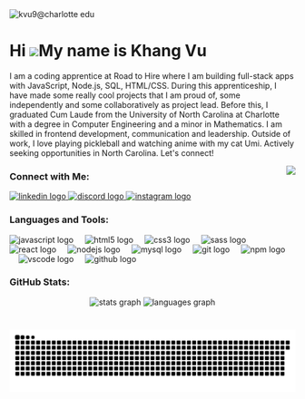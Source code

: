 <img width="1280" height="420" alt="kvu9@charlotte edu" src="https://github.com/user-attachments/assets/7bfa80e9-1d57-493c-b333-99a93e67bf12" />


Hi ![](https://user-images.githubusercontent.com/18350557/176309783-0785949b-9127-417c-8b55-ab5a4333674e.gif)My name is Khang Vu
================================================================================================================================

I am a coding apprentice at Road to Hire where I am building full-stack apps with JavaScript, Node.js, SQL, HTML/CSS. During this apprenticeship, I have made some really cool projects that I am proud of, some independently and some collaboratively as project lead.  Before this, I graduated Cum Laude from the University of North Carolina at Charlotte with a degree in Computer Engineering and a minor in Mathematics. I am skilled in frontend development, communication and leadership. Outside of work, I love playing pickleball and watching anime with my cat Umi. Actively seeking opportunities in North Carolina. Let's connect!

<img align="right" height="180" src="https://media0.giphy.com/media/v1.Y2lkPTc5MGI3NjExMWloNzRzYjRqYjJ5ZW55NzF2Y3Y5cnN1N243aWdtODhqMXZsYnp1aSZlcD12MV9pbnRlcm5hbF9naWZfYnlfaWQmY3Q9Zw/I2nZMy0sI0ySA/giphy.gif"  />

###

### Connect with Me:
<div align="left">
  <a href="https://www.linkedin.com/in/khangvu-/" target="_blank">
    <img src="https://img.shields.io/static/v1?message=LinkedIn&logo=linkedin&label=&color=0077B5&logoColor=white&labelColor=&style=for-the-badge" height="35" alt="linkedin logo"  />
  </a>
  <a href="https://discord.com/users/366691847470448661" target="_blank">
    <img src="https://img.shields.io/static/v1?message=Discord&logo=discord&label=&color=7289DA&logoColor=white&labelColor=&style=for-the-badge" height="35" alt="discord logo"  />
  </a>
  <a href="https://www.instagram.com/khangvu_/" target="_blank">
    <img src="https://img.shields.io/static/v1?message=Instagram&logo=instagram&label=&color=E4405F&logoColor=white&labelColor=&style=for-the-badge" height="35" alt="instagram logo"  />
  </a>
</div>

###

### Languages and Tools:
<div align="left">
  <img src="https://cdn.jsdelivr.net/gh/devicons/devicon/icons/javascript/javascript-original.svg" height="30" alt="javascript logo"  />
  <img width="12" />
  <img src="https://cdn.jsdelivr.net/gh/devicons/devicon/icons/html5/html5-original.svg" height="30" alt="html5 logo"  />
  <img width="12" />
  <img src="https://cdn.jsdelivr.net/gh/devicons/devicon/icons/css3/css3-original.svg" height="30" alt="css3 logo"  />
  <img width="12" />
  <img src="https://cdn.jsdelivr.net/gh/devicons/devicon/icons/sass/sass-original.svg" height="30" alt="sass logo"  />
  <img width="12" />
  <img src="https://cdn.jsdelivr.net/gh/devicons/devicon/icons/react/react-original.svg" height="30" alt="react logo"  />
  <img width="12" />
  <img src="https://cdn.jsdelivr.net/gh/devicons/devicon/icons/nodejs/nodejs-original.svg" height="30" alt="nodejs logo"  />
  <img width="12" />
  <img src="https://cdn.jsdelivr.net/gh/devicons/devicon/icons/mysql/mysql-original.svg" height="30" alt="mysql logo"  />
  <img width="12" />
  <img src="https://cdn.jsdelivr.net/gh/devicons/devicon/icons/git/git-original.svg" height="30" alt="git logo"  />
  <img width="12" />
  <img src="https://cdn.jsdelivr.net/gh/devicons/devicon/icons/npm/npm-original-wordmark.svg" height="30" alt="npm logo"  />
  <img width="12" />
  <img src="https://cdn.jsdelivr.net/gh/devicons/devicon/icons/vscode/vscode-original.svg" height="30" alt="vscode logo"  />
  <img width="12" />
  <img src="https://cdn.jsdelivr.net/gh/devicons/devicon/icons/github/github-original.svg" height="30" alt="github logo"  />
</div>

###

### GitHub Stats:
<div align="center">
  <img src="https://github-readme-stats.vercel.app/api?username=khangvu0&hide_title=false&hide_rank=false&show_icons=true&include_all_commits=true&count_private=true&disable_animations=false&theme=vue&locale=en&hide_border=false" height="300" alt="stats graph"  />
  <img src="https://github-readme-stats.vercel.app/api/top-langs?username=khangvu0&locale=en&hide_title=false&layout=compact&card_width=320&langs_count=6&theme=vue&hide_border=false" height="300" alt="languages graph"  />
</div>

###

<br clear="both">

<img src="https://raw.githubusercontent.com/khangvu0/khangvu0/output/snake.svg" alt="Snake animation" />

###
